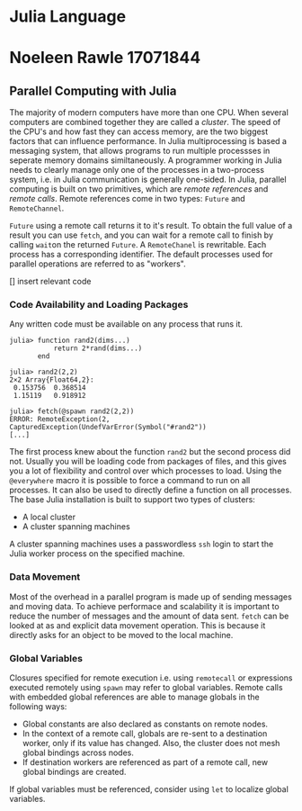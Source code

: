 Julia Language
============================================
# Noeleen Rawle 17071844
## Parallel Computing with Julia

The majority of modern computers have more than one CPU. When several computers are combined together they are called a *cluster*. 
The speed of the CPU's and how fast they can access memory, are the two biggest factors that can influence performance. 
In Julia multiprocessing is based a messaging system, that allows programs to run multiple processses in seperate memory domains similtaneously. 
A programmer working in Julia needs to clearly manage only one of the processes in a two-process system, i.e. in Julia communication is generally one-sided.
In Julia, parallel computing is built on two primitives, which are *remote references* and *remote calls*.
Remote references come in two types: `Future` and `RemoteChannel`.

`Future` using a remote call returns it to it's result. 
To obtain the full value of a result you can use `fetch`, and you can wait for a remote call to finish by calling `wait`on the returned `Future`.
A `RemoteChanel` is rewritable. Each process has a corresponding identifier. The default processes used for parallel operations are referred to as "workers".

[] insert relevant code

### Code Availability and Loading Packages
Any written code must be available on any process that runs it.

```
julia> function rand2(dims...)
           return 2*rand(dims...)
       end

julia> rand2(2,2)
2×2 Array{Float64,2}:
 0.153756  0.368514
 1.15119   0.918912

julia> fetch(@spawn rand2(2,2))
ERROR: RemoteException(2, CapturedException(UndefVarError(Symbol("#rand2"))
[...]
```
The first process knew about the function `rand2` but the second process did not.
Usually you will be loading code from packages of files, and this gives you a lot of flexibility and control over which processes to load.
Using the `@everywhere` macro it is possible to force a command to run on all processes.
It can also be used to directly define a function on all processes.
The base Julia installation is built to support two types of clusters:

* A local cluster
* A cluster spanning machines

A cluster spanning machines uses a passwordless `ssh` login to start the Julia worker process on the specified machine.

### Data Movement
Most of the overhead in a parallel program is made up of sending messages and moving data. 
To achieve performace and scalability it is important to reduce the number of messages and the amount of data sent.
`fetch` can be looked at as and explicit data movement operation.
This is because it directly asks for an object to be moved to the  local machine.

### Global Variables
Closures specified for remote execution i.e. using `remotecall` or expressions executed remotely using `spawn` may refer to global variables.
Remote calls with embedded global references are able to manage globals in the following ways:
* Global constants are also declared as constants on remote nodes.
* In the context of a remote call, globals are re-sent to a destination worker, only if its value has changed. Also, the cluster does not mesh global bindings across nodes.
* If destination workers are referenced as part of a remote call, new global bindings are created.

If global variables must be referenced, consider using `let` to localize global variables.
